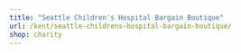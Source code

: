 ```yaml
---
title: "Seattle Children's Hospital Bargain Boutique"
url: /kent/seattle-childrens-hospital-bargain-boutique/
shop: charity
---
```


